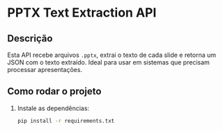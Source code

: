 # PPTX Text Extraction API

## Descrição

Esta API recebe arquivos `.pptx`, extrai o texto de cada slide e retorna um JSON com o texto extraído. Ideal para usar em sistemas que precisam processar apresentações.

## Como rodar o projeto

1. Instale as dependências:
   ```bash
   pip install -r requirements.txt
